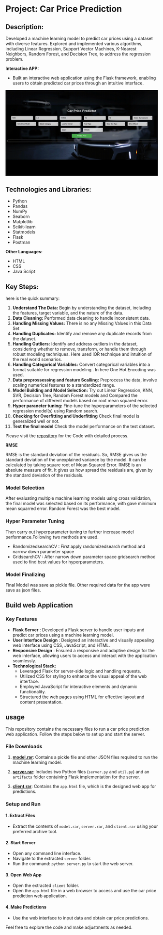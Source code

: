 # Project: Car Price Prediction

## Description:
Developed a machine learning model to predict car prices using a dataset with diverse features. Explored and implemented various algorithms, including Linear Regression, Support Vector Machines, K-Nearest Neighbors, Random Forest, and Decision Tree, to address the regression problem.

**Interactive APP:**
- Built an interactive web application using the Flask framework, enabling users to obtain predicted car prices through an intuitive interface.

![Car Price Prediction APP Interface](https://github.com/tillyshan/Car_Price_Prediction/blob/main/clip.gif)


## Technologies and Libraries:
- Python
- Pandas
- NumPy
- Seaborn
- Matplotlib
- Scikit-learn
- Statmodels
- Flask
- Postman

**Other Languages:**
- HTML
- CSS
- Java Script

## Key Steps:
 here is the quick summary:

1. **Understand The Data:** Begin by understanding the dataset, including the features, target variable, and the nature of the data.
2. **Data Cleaning:** Performed data cleaning to handle inconsistent data.
3. **Handling Missing Values:** There is no any Missing Values in this Data Set
4. **Handling Duplicates:** Identify and remove any duplicate records from the dataset.
5. **Handling Outliers:** Identify and address outliers in the dataset, considering whether to remove, transform, or handle them through robust modeling techniques. Here used IQR technique and intuition of the real world scenarios.
6. **Handling Categorical Variables:** Convert categorical variables into a format suitable for regression modeling . In here One Hot Encoding was used.
7. **Data preprossessing and feature Scalling:** Preprocess the data, involve scaling numerical features to a standardized range.
8. **Model Building and Model Selection:** Try out Linear Regression, KNN, SVR, Decision Tree, Random Forest models and Compared the performance of different models based on root mean squared error.
9. **Hyper paraneter tuning:** Fine-tune the hyperparameters of the selected regression model(s) using Random search.
10. **Checking for Overfitting and Underfitting** Check final model is generalized well or not.
11. **Test the final model** Check the model performance on the test dataset.

Please visit the [repository](https://github.com/tillyshan/Car_Price_Prediction/blob/main/Car%20Price%20Prediction.ipynb) for the Code with detailed process.

**RMSE**

RMSE is the standard deviation of the residuals. So, RMSE gives us the standard deviation of the unexplained variance by the model. It can be calculated by taking square root of Mean Squared Error. RMSE is an absolute measure of fit. It gives us how spread the residuals are, given by the standard deviation of the residuals. 

### Model Selection 

After evaluating multiple machine learning models using cross validation, the final model was selected based on its performance, with gave minimum mean squarred error. Random Forest was the best model.

### Hyper Parameter Tuning

Then carry out hyperparameter tuning to further increase model performance.Following two methods are used.
- RandomizedsearchCV : First apply randomizedsearch method and narrow down parameter space
- GridsearchCV : After narrow down parameter space gridsearch method used to find best values for hyperparameters.

### Model Finalizing

Final Model was save as pickle file. Other required data for the app were save as json files.

## Build web Application

### Key Features
- **Flask Server** : Developed a Flask server to handle user inputs and predict car prices using a machine learning model.
- **User Interface Design** : Designed an interactive and visually appealing web interface using CSS, JavaScript, and HTML.
- **Responsive Design** : Ensured a responsive and adaptive design for the web interface, allowing users to access and interact with the application seamlessly.
- **Technological Stack:**
  - Leveraged Flask for server-side logic and handling requests.
  - Utilized CSS for styling to enhance the visual appeal of the web interface.
  - Employed JavaScript for interactive elements and dynamic functionality.
  - Structured the web pages using HTML for effective layout and content presentation.
 
 ## usage

This repository contains the necessary files to run a car price prediction web application. Follow the steps below to set up and start the server.

### File Downloads

1. **[model.rar](https://github.com/tillyshan/Car_Price_Prediction/blob/main/model.rar)**: Contains a pickle file and other JSON files required to run the machine learning model.

2. **[server.rar](https://github.com/tillyshan/Car_Price_Prediction/blob/main/server.rar)**: Includes two Python files (`server.py` and `util.py`) and an `artifacts` folder containing Flask implementation for the server.

3. **[client.rar](https://github.com/tillyshan/Car_Price_Prediction/blob/main/client.rar)**: Contains the `app.html` file, which is the designed web app for predictions.

### Setup and Run

#### 1. Extract Files

   - Extract the contents of `model.rar`, `server.rar`, and `client.rar` using your preferred archive tool.

#### 2. Start Server

   - Open any command line interface.
   - Navigate to the extracted `server` folder.
   - Run the command: `python server.py` to start the web server.

#### 3. Open Web App

   - Open the extracted `client` folder.
   - Open the `app.html` file in a web browser to access and use the car price prediction web application.

#### 4. Make Predictions

   - Use the web interface to input data and obtain car price predictions.

Feel free to explore the code and make adjustments as needed.

 




